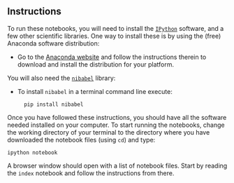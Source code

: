 ## Instructions

To run these notebooks, you will need to install the
[`IPython`](http://ipython.org) software, and a few other scientific libraries.
One way to install these is by using the (free) Anaconda software distribution:

- Go to the [Anaconda website](http://continuum.io/downloads) and follow the
  instructions therein to download and install the distribution for your
  platform.

You will also need the [`nibabel`](http://nipy.org/nibabel) library:

- To install `nibabel` in a terminal command line execute:

        pip install nibabel 

Once you have followed these instructions, you should have all the software
needed installed on your computer. To start running the notebooks, change the
working directory of your terminal to the directory where you have downloaded
the notebook files (using `cd`) and type:

    ipython notebook

A browser window should open with a list of notebook files. Start by reading
the `index` notebook and follow the instructions from there.